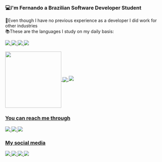 ### 💻I'm Fernando a Brazilian Software Developer Student
  🚢Even though I have no previous experience as a developer I did work for other industries<br>
  📚These are the languages I study on my daily basis:

<a href="https://www.linkedin.com/in/steinbachfernandovinicius/"/>
<img src="https://img.shields.io/badge/Python-14354C?style=for-the-badge&logo=python&logoColor=white"/>
<img src="https://img.shields.io/badge/JavaScript-323330?style=for-the-badge&logo=javascript&logoColor=F7DF1E"/>
<img src="https://img.shields.io/badge/HTML5-E34F26?style=for-the-badge&logo=html5&logoColor=white"/>
<img src="https://img.shields.io/badge/CSS3-1572B6?style=for-the-badge&logo=css3&logoColor=white"/>

<div>
  <br>
    <a href="https://beacons.ai/fvsteinbach">
    <img align="center" height="180em" src="https://github-readme-stats.vercel.app/api?username=fvsteinbach&count_private=true&show_icons=true&theme=graywhite"/>
    <img align="center" src="https://github-readme-stats.vercel.app/api/wakatime?username=fvsteinbach&theme=graywhite"/>
    <img src="https://github-readme-stats.vercel.app/api/top-langs/?username=fvsteinbach&theme=graywhite&show_icons=true"/>
</div>

### You can reach me through
<a href="https://api.whatsapp.com/send?phone=5547997303935&text=Hey%20Mr.%20Fernando%2C%20I%20came%20from%20you%20github%20profile"/>
<img src="https://img.shields.io/badge/WhatsApp-25D366?style=for-the-badge&logo=whatsapp&logoColor=white"/>
<a href="https://t.me/fvsteinbach"/>
<img src="https://img.shields.io/badge/Telegram-2CA5E0?style=for-the-badge&logo=telegram&logoColor=white"/>
<a href="mailto:fernando@realwolrd.com.br"/>
<img src="https://img.shields.io/badge/Gmail-D14836?style=for-the-badge&logo=gmail&logoColor=white"/>

### My social media
<a href="https://www.instagram.com/o.fernandovinicius/"/>
<img src="https://img.shields.io/badge/Instagram-E4405F?style=for-the-badge&logo=instagram&logoColor=white"/>
<a href="https://www.youtube.com/channel/UCBgtOobJ8levG3n0sa0nadw"/>
<img src="https://img.shields.io/badge/YouTube-FF0000?style=for-the-badge&logo=youtube&logoColor=white"/>
<a href="https://www.reddit.com/user/Ad-Solid/"/>
<img src="https://img.shields.io/badge/Reddit-FF4500?style=for-the-badge&logo=reddit&logoColor=white"/>
<a href="https://www.linkedin.com/in/steinbachfernandovinicius/"/>
<img src="https://img.shields.io/badge/LinkedIn-0077B5?style=for-the-badge&logo=linkedin&logoColor=white"/>
<!--
**fvsteinbach/fvsteinbach** is a ✨ _special_ ✨ repository because its `README.md` (this file) appears on your GitHub profile.

Here are some ideas to get you started:

- 🔭 I’m currently working on ...
- 🌱 I’m currently learning ...
- 👯 I’m looking to collaborate on ...
- 🤔 I’m looking for help with ...
- 💬 Ask me about ...
- 📫 How to reach me: ...
- 😄 Pronouns: ...
- ⚡ Fun fact: ...
-->
